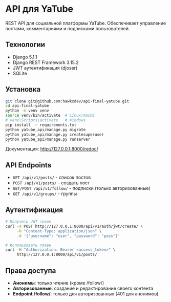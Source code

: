 # API для YaTube

REST API для социальной платформы YaTube. Обеспечивает управление постами, комментариями и подписками пользователей.

## Технологии
- Django 5.1.1
- Django REST Framework 3.15.2
- JWT аутентификация (djoser)
- SQLite

## Установка

```bash
git clone git@github.com:hawkxdev/api-final-yatube.git
cd api-final-yatube
python -m venv venv
source venv/bin/activate  # Linux/macOS
# venv\Scripts\activate   # Windows
pip install -r requirements.txt
python yatube_api/manage.py migrate
python yatube_api/manage.py createsuperuser
python yatube_api/manage.py runserver
```

Документация: http://127.0.0.1:8000/redoc/

## API Endpoints

- `GET /api/v1/posts/` - список постов
- `POST /api/v1/posts/` - создать пост
- `GET/POST /api/v1/follow/` - подписки (только авторизованные)
- `GET /api/v1/groups/` - группы

## Аутентификация

```bash
# Получить JWT токен
curl -X POST http://127.0.0.1:8000/api/v1/auth/jwt/create/ \
     -H "Content-Type: application/json" \
     -d '{"username": "user", "password": "pass"}'

# Использовать токен
curl -H "Authorization: Bearer <access_token>" \
     http://127.0.0.1:8000/api/v1/posts/
```

## Права доступа

- **Анонимы**: только чтение (кроме /follow/)
- **Авторизованные**: создание и редактирование своего контента
- **Endpoint /follow/**: только для авторизованных (401 для анонимов)
